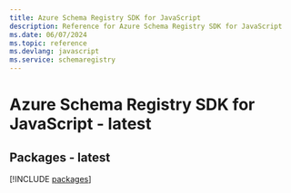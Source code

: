 ```yaml
---
title: Azure Schema Registry SDK for JavaScript
description: Reference for Azure Schema Registry SDK for JavaScript
ms.date: 06/07/2024
ms.topic: reference
ms.devlang: javascript
ms.service: schemaregistry
---
```

# Azure Schema Registry SDK for JavaScript - latest
## Packages - latest
[!INCLUDE [packages](schema-registry-index.md)]